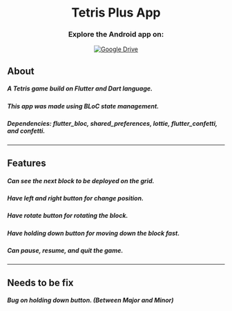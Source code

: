 <div align="center">

<h1>Tetris Plus App</h1>

### Explore the Android app on:
[![Google Drive](https://img.shields.io/badge/google%20Drive-Visit-blue?style=for-the-badge&logo=googledrive)](https://drive.google.com/drive/folders/15CY0_Mf45pE1HEQ71FXUS8QyZdnq3fp3) 
</div>

## About
##### A Tetris game build on Flutter and Dart language.
##### This app was made using BLoC state management.
##### Dependencies: flutter_bloc, shared_preferences, lottie, flutter_confetti, and confetti.
-------------------------
## Features
##### Can see the next block to be deployed on the grid.
##### Have left and right button for change position.
##### Have rotate button for rotating the block.
##### Have holding down button for moving down the block fast.
##### Can pause, resume, and quit the game.
------------------------
## Needs to be fix
##### Bug on holding down button. (Between Major and Minor)
